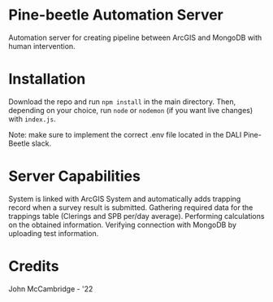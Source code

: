 # Pine-beetle Automation Server

Automation server for creating pipeline between ArcGIS and MongoDB with human intervention.

# Installation

Download the repo and run `npm install` in the main directory.
Then, depending on your choice, run `node` or `nodemon` (if you want live changes) with `index.js`.

Note: make sure to implement the correct .env file located in the DALI Pine-Beetle slack.

# Server Capabilities

System is linked with ArcGIS System and automatically adds trapping record when a survey result is submitted.
Gathering required data for the trappings table (Clerings and SPB per/day average).
Performing calculations on the obtained information.
Verifying connection with MongoDB by uploading test information.

# Credits

John McCambridge - '22



